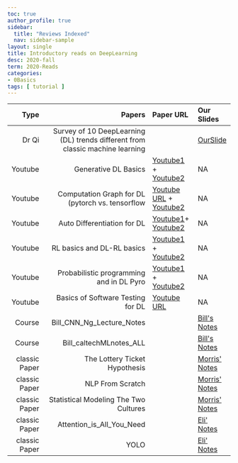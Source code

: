 ```yaml
---
toc: true
author_profile: true
sidebar:
  title: "Reviews Indexed"
  nav: sidebar-sample
layout: single
title: Introductory reads on DeepLearning 
desc: 2020-fall  
term: 2020-Reads
categories:
- 0Basics
tags: [ tutorial ]
---
```




| Type | Papers | Paper URL| Our Slides | 
| -----: | -------------------------------: | :----- | :----- | 
| Dr Qi | Survey of 10 DeepLearning (DL) trends different from classic machine learning  |  | [OurSlide]({{site.baseurl}}/talks2020A/Q2020-10-deepNNSurvey.pdf)  |
| Youtube | Generative DL Basics | [Youtube1](https://www.youtube.com/watch?v=5WoItGTWV54) + [Youtube2](https://www.youtube.com/watch?v=9zKuYvjFFS8) | NA | 
| Youtube | Computation Graph for DL (pytorch vs. tensorflow| [Youtube URL](https://www.youtube.com/watch?v=FJQl0ujTAGw) + [Youtube2](https://www.youtube.com/watch?v=nJyUyKN-XBQ)| NA | 
| Youtube | Auto Differentiation for DL | [Youtube1](https://www.youtube.com/watch?v=wG_nF1awSSY)+ [Youtube2](https://www.youtube.com/watch?v=ne99laPUxN4) | NA | 
| Youtube | RL basics and DL-RL basics | [Youtube1](https://www.youtube.com/watch?v=JgvyzIkgxF0) + [Youtube2](https://www.youtube.com/watch?v=ISk80iLhdfU) | NA | 
| Youtube | Probabilistic programming and in DL Pyro | [Youtube1](https://www.youtube.com/watch?v=5f-9xCuyZh4) + [Youtube2](https://www.youtube.com/watch?v=tw0cSm7TElE)| NA | 
| Youtube  | Basics of Software Testing for DL  | [Youtube URL](https://www.youtube.com/watch?v=5IFrfcVnWcI) | NA | 
| Course | Bill_CNN_Ng_Lecture_Notes |   | [Bill's Notes]({{site.baseurl}}/deep2reproduce/basics19/Bill_CNN_Ng_Lecture_Notes.pdf) | 
| Course | Bill_caltechMLnotes_ALL |   | [Bill's Notes]({{site.baseurl}}/deep2reproduce/basics19/Bill_caltechMLnotes_ALL.pdf) | 
| classic Paper | The Lottery Ticket Hypothesis |   | [Morris' Notes]({{site.baseurl}}/deep2reproduce/basics19/Morris-2019-12-01TheLotteryTicketHypothesis.pptx) | 
| classic Paper | NLP From Scratch |   | [Morris' Notes]({{site.baseurl}}/deep2reproduce/basics19/Morris-2020-02-09NLPFromScratch.pptx) | 
| classic Paper | Statistical Modeling The Two Cultures |   | [Morris' Notes]({{site.baseurl}}/deep2reproduce/basics19/Morris-2020-03-01StatisticalModelingTheTwoCultures.pptx) | 
| classic Paper | Attention_is_All_You_Need |   | [Eli' Notes]({{site.baseurl}}/deep2reproduce/basics19/Eli-Attention_is_All_You_Need.pptx) | 
| classic Paper | YOLO |   | [Eli' Notes]({{site.baseurl}}/deep2reproduce/basics19/Eli-YOLO.pptx) | 

